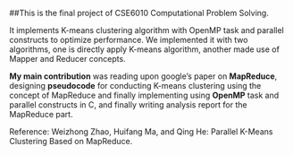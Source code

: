 ##This is the final project of CSE6010 Computational Problem Solving.

It implements K-means clustering algorithm with OpenMP task and parallel constructs to optimize performance. We implemented it with two algorithms, one is directly apply K-means algorithm, another made use of Mapper and Reducer concepts. 

**My main contribution** was reading upon google’s  paper on **MapReduce**, designing **pseudocode** for conducting K-means
clustering using the concept of MapReduce and finally implementing using **OpenMP** task and parallel constructs in C, and finally writing analysis report for the MapReduce part.

Reference:
Weizhong Zhao, Huifang Ma, and Qing He: Parallel K-Means Clustering Based on MapReduce.
